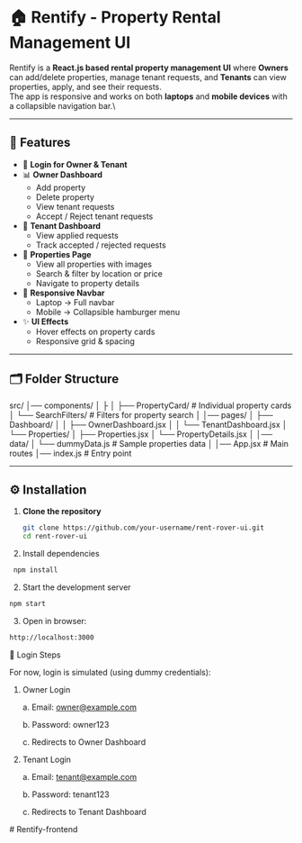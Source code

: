 # 🏠 Rentify - Property Rental Management UI

Rentify is a **React.js based rental property management UI** where **Owners** can add/delete properties, manage tenant requests, and **Tenants** can view properties, apply, and see their requests.  
The app is responsive and works on both **laptops** and **mobile devices** with a collapsible navigation bar.\

---

## 🚀 Features

- 🔑 **Login for Owner & Tenant**
- 📊 **Owner Dashboard**
  - Add property
  - Delete property
  - View tenant requests
  - Accept / Reject tenant requests
- 👤 **Tenant Dashboard**
  - View applied requests
  - Track accepted / rejected requests
- 🏡 **Properties Page**
  - View all properties with images
  - Search & filter by location or price
  - Navigate to property details
- 📱 **Responsive Navbar**
  - Laptop → Full navbar
  - Mobile → Collapsible hamburger menu
- ✨ **UI Effects**
  - Hover effects on property cards
  - Responsive grid & spacing

---

## 🗂️ Folder Structure

src/
│── components/
│ ├
│ ├── PropertyCard/ # Individual property cards
│ └── SearchFilters/ # Filters for property search
│
│── pages/
│ ├── Dashboard/
│ │ ├── OwnerDashboard.jsx
│ │ └── TenantDashboard.jsx
│ └── Properties/
│ ├── Properties.jsx
│ └── PropertyDetails.jsx
│
│── data/
│ └── dummyData.js # Sample properties data
│
│── App.jsx # Main routes
│── index.js # Entry point


---

## ⚙️ Installation

1. **Clone the repository**
   ```bash
   git clone https://github.com/your-username/rent-rover-ui.git
   cd rent-rover-ui
1. Install dependencies
```bash
 npm install
```

2. Start the development server
```bash
npm start
```

3. Open in browser:
```bash
http://localhost:3000

```

🔑 Login Steps

For now, login is simulated (using dummy credentials):

1. Owner Login

    a. Email: owner@example.com

    b. Password: owner123

    c. Redirects to Owner Dashboard

2. Tenant Login

    a. Email: tenant@example.com

    b. Password: tenant123

    c. Redirects to Tenant Dashboard

#   R e n t i f y - f r o n t e n d 
 
 
